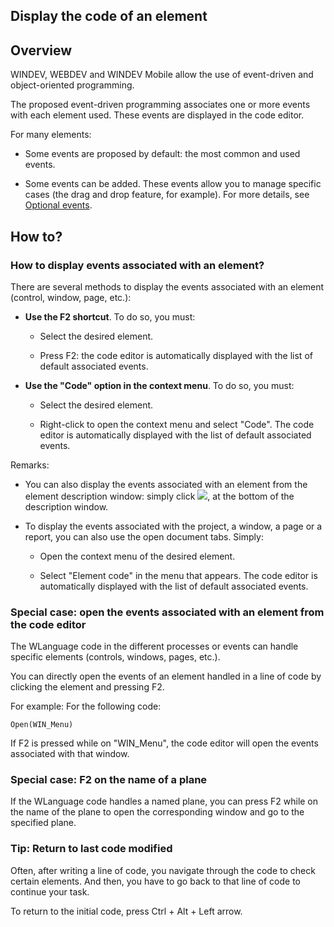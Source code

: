 
## Display the code of an element
			

<a name="NOTE1"></a>
<a name="NOTE1_1"></a>


## Overview
<a name="overview_ELTTEXTE000134"></a>
WINDEV, WEBDEV and WINDEV Mobile allow the use of event-driven and object-oriented programming. 

The proposed event-driven programming associates one or more events with each element used. These events are displayed in the code editor. 

For many elements: 

- Some events are proposed by default: the most common and used events. 

- Some events can be added. These events allow you to manage specific cases (the drag and drop feature, for example). For more details, see [Optional events](../WDChamp/1014004.md). 




<a name="NOTE2"></a>
<a name="NOTE2_1"></a>


## How to?
<a name="how_ELTTEXTE000158"></a>


### How to display events associated with an element?
<a name="how_display_events_associated_with_element_ELTPARAGRAPHE000026"></a>

There are several methods to display the events associated with an element (control, window, page, etc.): 

- **Use the F2 shortcut**. To do so, you must: 

	- Select the desired element. 

	- Press F2: the code editor is automatically displayed with the list of default associated events. 




- **Use the "Code" option in the context menu**. To do so, you must: 

	- Select the desired element. 

	- Right-click to open the context menu and select "Code". The code editor is automatically displayed with the list of default associated events. 







Remarks: 

- You can also display the events associated with an element from the element description window: simply click ![](https://doc.pcsoft.fr/en-US/images/image.awp?langid=3&name=Detail_Description_FEN_btnCode%20-%20HC%20N%B0001%201.gif), at the bottom of the description window. 

- To display the events associated with the project, a window, a page or a report, you can also use the open document tabs. Simply: 

	- Open the context menu of the desired element. 

	- Select "Element code" in the menu that appears. The code editor is automatically displayed with the list of default associated events.






<a name="NOTE2_3"></a>


### Special case: open the events associated with an element from the code editor
<a name="special_case_open_the_events_associated_with_element_from_the_code_editor_ELTPARAGRAPHE000058"></a>

The WLanguage code in the different processes or events can handle specific elements (controls, windows, pages, etc.). 

You can directly open the events of an element handled in a line of code by clicking the element and pressing F2. 

For example: For the following code: 

```wl
Open(WIN_Menu)
```
If F2 is pressed while on "WIN_Menu", the code editor will open the events associated with that window.
<a name="NOTE2_4"></a>


### Special case: F2 on the name of a plane
<a name="special_case_the_name_plane_ELTPARAGRAPHE000074"></a>

If the WLanguage code handles a named plane, you can press F2 while on the name of the plane to open the corresponding window and go to the specified plane. 
<a name="NOTE2_5"></a>


### Tip: Return to last code modified
<a name="tip_return_last_code_modified_ELTPARAGRAPHE000083"></a>

Often, after writing a line of code, you navigate through the code to check certain elements. And then, you have to go back to that line of code to continue your task.

To return to the initial code, press Ctrl + Alt + Left arrow.


